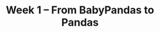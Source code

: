 ---
    title: Week 1 – From BabyPandas to Pandas
    weekNumber: 1
    days:
      - date: 2023-4-3
        events:
          "**LEC 1**{: .label .label-lecture } [Introduction](resources/lectures/lec01/lec01.html)":
            "[🎥](https://podcast.ucsd.edu/watch/sp23/dsc80_a00/1) / [Ch. 1](https://notes.dsc80.com/content/01/introduction.html)"
      - date: 2023-4-5
        events:
          "**LEC 2**{: .label .label-lecture } [DataFrame Fundamentals](resources/lectures/lec02/lec02.html)":
            "[🎥](https://podcast.ucsd.edu/watch/sp23/dsc80_a00/2) / [Ch. 2](https://notes.dsc80.com/content/02/introduction.html)"
        
      - date: 2023-4-7
        events:
          "**LEC 3**{: .label .label-lecture } [More DataFrame Fundamentals](resources/lectures/lec03/lec03.html)":
            "[🎥](https://podcast.ucsd.edu/watch/sp23/dsc80_a00/3) / [Ch. 2](https://notes.dsc80.com/content/02/introduction.html), [3](https://notes.dsc80.com/content/03/introduction.html)"
                
---